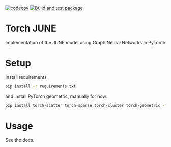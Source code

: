 [![codecov](https://codecov.io/gh/arnauqb/torch_june/branch/main/graph/badge.svg?token=ddIEG0Eest)](https://codecov.io/gh/arnauqb/torch_june)
[![Build and test package](https://github.com/arnauqb/torch_june/actions/workflows/ci.yml/badge.svg)](https://github.com/arnauqb/torch_june/actions/workflows/ci.yml)

# Torch JUNE
Implementation of the JUNE model using Graph Neural Networks in PyTorch

# Setup 

Install requirements

```bash
pip install -r requirements.txt
```

and install PyTorch geometric, manually for now:

```bash
pip install torch-scatter torch-sparse torch-cluster torch-geometric -f https://data.pyg.org/whl/torch-1.11.0+cpu.html
```

# Usage

See the docs.
